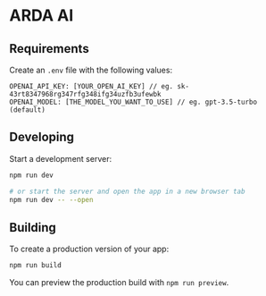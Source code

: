 # ARDA AI

## Requirements

Create an `.env` file with the following values:

```
OPENAI_API_KEY: [YOUR_OPEN_AI_KEY] // eg. sk-43rt8347968rg347rfg348ifg34uzfb3ufewbk
OPENAI_MODEL: [THE_MODEL_YOU_WANT_TO_USE] // eg. gpt-3.5-turbo (default)
```

## Developing

Start a development server:

```bash
npm run dev

# or start the server and open the app in a new browser tab
npm run dev -- --open
```

## Building

To create a production version of your app:

```bash
npm run build
```

You can preview the production build with `npm run preview`.
